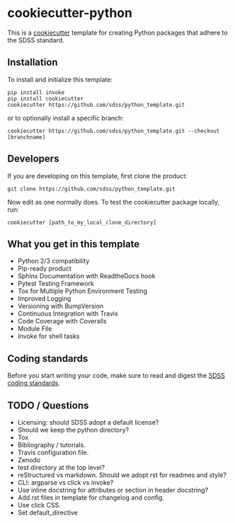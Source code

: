# cookiecutter-python

This is a [cookiecutter](https://github.com/audreyr/cookiecutter) template for creating Python packages that adhere to the SDSS standard.

## Installation

To install and initialize this template:

    pip install invoke
    pip install cookiecutter
    cookiecutter https://github.com/sdss/python_template.git

or to optionally install a specific branch:

    cookiecutter https://github.com/sdss/python_template.git --checkout [branchname]


## Developers

If you are developing on this template, first clone the product:

    git clone https://github.com/sdss/python_template.git

Now edit as one normally does.  To test the cookiecutter package locally, run:

    cookiecutter [path_to_my_local_clone_directory]


## What you get in this template

* Python 2/3 compatibility
* Pip-ready product
* Sphinx Documentation with ReadtheDocs hook
* Pytest Testing Framework
* Tox for Multiple Python Environment Testing
* Improved Logging
* Versioning with BumpVersion
* Continuous Integration with Travis
* Code Coverage with Coveralls
* Module File
* Invoke for shell tasks

## Coding standards

Before you start writing your code, make sure to read and digest the [SDSS coding standards](./STYLE.md).

## TODO / Questions

- Licensing: should SDSS adopt a default license?
- Should we keep the python directory?
- Tox
- Bibliography / tutorials.
- Travis configuration file.
- Zenodo
- test directory at the top level?
- reStructured vs markdown. Should we adopt rst for readmes and style?
- CLI: argparse vs click vs invoke?
- Use inline docstring for attributes or section in header docstring?
- Add rst files in template for changelog and config.
- Use click CSS.
- Set default_directive
